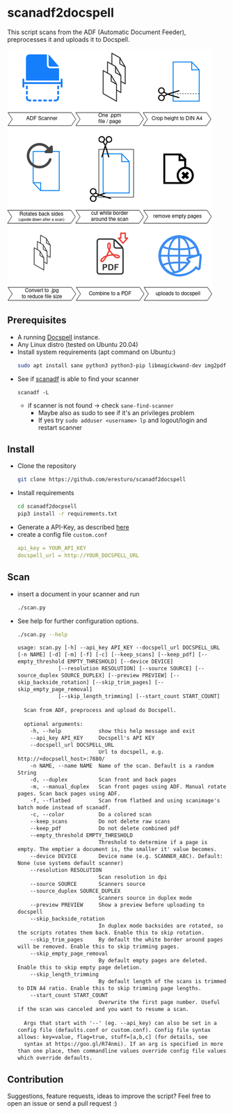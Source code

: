 # scanadf2docspell

This script scans from the ADF (Automatic Document Feeder), preprocesses it and uploads it to Docspell.

![Overview](overview.png)

## Prerequisites

* A running [Docspell](https://github.com/eikek/docspell) instance.
* Any Linux distro (tested on Ubuntu 20.04)
* Install system requirements (apt command on Ubuntu:)
  ```bash
  sudo apt install sane python3 python3-pip libmagickwand-dev img2pdf sane-utils
  ```
* See if [scanadf](https://linux.die.net/man/1/scanadf) is able to find your scanner
  ```
  scanadf -L
  ```
    * if scanner is not found -> check `sane-find-scanner`
        * Maybe also as sudo to see if it's an privileges problem
        * If yes try `sudo adduser <username> lp` and logout/login and restart scanner

## Install

* Clone the repository
  ```bash
  git clone https://github.com/eresturo/scanadf2docspell
  ```
* Install requirements
  ```bash
  cd scanadf2docpsell
  pip3 install -r requirements.txt
  ```
* Generate a API-Key, as described [here](https://docspell.org/docs/webapp/uploading/#anonymous-upload)
* create a config file `custom.conf`
    ```yaml
    api_key = YOUR_API_KEY
    docspell_url = http://YOUR_DOCSPELL_URL
    ```

## Scan

* insert a document in your scanner and run
    ```bash
    ./scan.py
    ```
* See help for further configuration options.
  ```bash
  ./scan.py --help
  ```
  ```
  usage: scan.py [-h] --api_key API_KEY --docspell_url DOCSPELL_URL [-n NAME] [-d] [-m] [-f] [-c] [--keep_scans] [--keep_pdf] [--empty_threshold EMPTY_THRESHOLD] [--device DEVICE]
               [--resolution RESOLUTION] [--source SOURCE] [--source_duplex SOURCE_DUPLEX] [--preview PREVIEW] [--skip_backside_rotation] [--skip_trim_pages] [--skip_empty_page_removal]
               [--skip_length_trimming] [--start_count START_COUNT]

    Scan from ADF, preprocess and upload do Docspell.
    
    optional arguments:
      -h, --help            show this help message and exit
      --api_key API_KEY     Docspell's API KEY
      --docspell_url DOCSPELL_URL
                            Url to docspell, e.g. http://<docpsell_host>:7880/
      -n NAME, --name NAME  Name of the scan. Default is a random String
      -d, --duplex          Scan front and back pages
      -m, --manual_duplex   Scan front pages using ADF. Manual rotate pages. Scan back pages using ADF.
      -f, --flatbed         Scan from flatbed and using scanimage's batch mode instead of scanadf.
      -c, --color           Do a colored scan
      --keep_scans          Do not delete raw scans
      --keep_pdf            Do not delete combined pdf
      --empty_threshold EMPTY_THRESHOLD
                            Threshold to determine if a page is empty. The emptier a document is, the smaller it' value becomes.
      --device DEVICE       Device name (e.g. SCANNER_ABC). Default: None (use systems default scanner)
      --resolution RESOLUTION
                            Scan resolution in dpi
      --source SOURCE       Scanners source
      --source_duplex SOURCE_DUPLEX
                            Scanners source in duplex mode
      --preview PREVIEW     Show a preview before uploading to docspell
      --skip_backside_rotation
                            In duplex mode backsides are rotated, so the scripts rotates them back. Enable this to skip rotation.
      --skip_trim_pages     By default the white border around pages will be removed. Enable this to skip trimming pages.
      --skip_empty_page_removal
                            By default empty pages are deleted. Enable this to skip empty page deletion.
      --skip_length_trimming
                            By default length of the scans is trimmed to DIN A4 ratio. Enable this to skip trimming page lengths.
      --start_count START_COUNT
                            Overwrite the first page number. Useful if the scan was canceled and you want to resume a scan.
    
    Args that start with '--' (eg. --api_key) can also be set in a config file (defaults.conf or custom.conf). Config file syntax allows: key=value, flag=true, stuff=[a,b,c] (for details, see
    syntax at https://goo.gl/R74nmi). If an arg is specified in more than one place, then commandline values override config file values which override defaults.
  ```

## Contribution

Suggestions, feature requests, ideas to improve the script? Feel free to open an issue or send a pull request :)  
